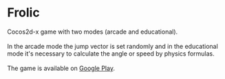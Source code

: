 # Frolic
Cocos2d-x game with two modes (arcade and educational). \
  \
 In the arcade mode the jump vector is set randomly and in the educational mode it's necessary to calculate the angle or speed by physics formulas. \
 \
 The game is available on [Google Play](https://play.google.com/store/apps/details?id=com.errantbyte.PhysFrolic).
